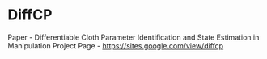 # DiffCP

Paper - Differentiable Cloth Parameter Identification and State Estimation in Manipulation  Project Page - https://sites.google.com/view/diffcp


